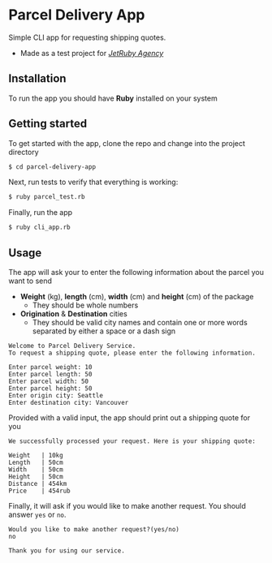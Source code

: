 # Parcel Delivery App
Simple CLI app for requesting shipping quotes.
* Made as a test project for [_JetRuby Agency_](https://jetruby.com/)

## Installation
To run the app you should have **Ruby** installed on your system

## Getting started
To get started with the app, clone the repo and change into the project directory
```bash
$ cd parcel-delivery-app
```
Next, run tests to verify that everything is working:
```bash
$ ruby parcel_test.rb
```
Finally, run the app
```bash
$ ruby cli_app.rb
```

## Usage
The app will ask your to enter the following information about the parcel you want to send
* **Weight** (kg), **length** (cm), **width** (cm) and **height** (cm) of the package
  * They should be whole numbers
* **Origination** & **Destination** cities
  * They should be valid city names and contain one or more words separated by either a space or a dash sign
```
Welcome to Parcel Delivery Service.
To request a shipping quote, please enter the following information.

Enter parcel weight: 10
Enter parcel length: 50
Enter parcel width: 50
Enter parcel height: 50
Enter origin city: Seattle
Enter destination city: Vancouver
```
Provided with a valid input, the app should print out a shipping quote for you
```
We successfully processed your request. Here is your shipping quote:

Weight   | 10kg
Length   | 50cm
Width    | 50cm
Height   | 50cm
Distance | 454km
Price    | 454rub
```
Finally, it will ask if you would like to make another request. You should answer `yes` or `no`.
```
Would you like to make another request?(yes/no)
no

Thank you for using our service.
```